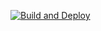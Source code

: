 [![Build and Deploy](https://github.com/pavelbarnz91/TK/actions/workflows/learn-github-actions.yml/badge.svg?branch=master)](https://github.com/pavelbarnz91/TK/actions/workflows/learn-github-actions.yml)